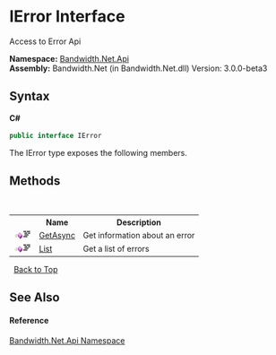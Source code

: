 ﻿# IError Interface
 

Access to Error Api

**Namespace:**&nbsp;<a href ="N_Bandwidth_Net_Api.md">Bandwidth.Net.Api</a><br />**Assembly:**&nbsp;Bandwidth.Net (in Bandwidth.Net.dll) Version: 3.0.0-beta3

## Syntax

**C#**<br />
``` C#
public interface IError
```

The IError type exposes the following members.


## Methods
&nbsp;<table><tr><th></th><th>Name</th><th>Description</th></tr><tr><td>![Public method](media/pubmethod.gif "Public method")![Code example](media/CodeExample.png "Code example")</td><td><a href ="M_Bandwidth_Net_Api_IError_GetAsync.md">GetAsync</a></td><td>
Get information about an error</td></tr><tr><td>![Public method](media/pubmethod.gif "Public method")![Code example](media/CodeExample.png "Code example")</td><td><a href ="M_Bandwidth_Net_Api_IError_List.md">List</a></td><td>
Get a list of errors</td></tr></table>&nbsp;
<a href="#ierror-interface">Back to Top</a>

## See Also


#### Reference
<a href ="N_Bandwidth_Net_Api.md">Bandwidth.Net.Api Namespace</a><br />